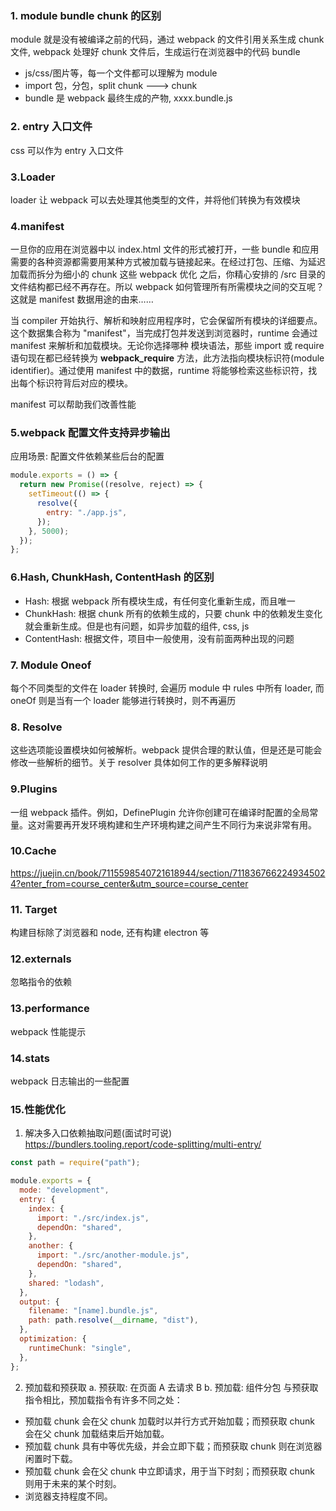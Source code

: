 ### 1. module bundle chunk 的区别

module 就是没有被编译之前的代码，通过 webpack 的文件引用关系生成 chunk 文件, webpack 处理好 chunk 文件后，生成运行在浏览器中的代码 bundle

- js/css/图片等，每一个文件都可以理解为 module
- import 包，分包，split chunk ---> chunk
- bundle 是 webpack 最终生成的产物, xxxx.bundle.js

### 2. entry 入口文件

css 可以作为 entry 入口文件

### 3.Loader

loader 让 webpack 可以去处理其他类型的文件，并将他们转换为有效模块

### 4.manifest

一旦你的应用在浏览器中以 index.html 文件的形式被打开，一些 bundle 和应用需要的各种资源都需要用某种方式被加载与链接起来。在经过打包、压缩、为延迟加载而拆分为细小的 chunk 这些 webpack 优化 之后，你精心安排的 /src 目录的文件结构都已经不再存在。所以 webpack 如何管理所有所需模块之间的交互呢？这就是 manifest 数据用途的由来……

当 compiler 开始执行、解析和映射应用程序时，它会保留所有模块的详细要点。这个数据集合称为 "manifest"，当完成打包并发送到浏览器时，runtime 会通过 manifest 来解析和加载模块。无论你选择哪种 模块语法，那些 import 或 require 语句现在都已经转换为 **webpack_require** 方法，此方法指向模块标识符(module identifier)。通过使用 manifest 中的数据，runtime 将能够检索这些标识符，找出每个标识符背后对应的模块。

manifest 可以帮助我们改善性能

### 5.webpack 配置文件支持异步输出

应用场景: 配置文件依赖某些后台的配置

```js
module.exports = () => {
  return new Promise((resolve, reject) => {
    setTimeout(() => {
      resolve({
        entry: "./app.js",
      });
    }, 5000);
  });
};
```

### 6.Hash, ChunkHash, ContentHash 的区别

- Hash: 根据 webpack 所有模块生成，有任何变化重新生成，而且唯一
- ChunkHash: 根据 chunk 所有的依赖生成的，只要 chunk 中的依赖发生变化就会重新生成。但是也有问题，如异步加载的组件, css, js
- ContentHash: 根据文件，项目中一般使用，没有前面两种出现的问题

### 7. Module Oneof

每个不同类型的文件在 loader 转换时, 会遍历 module 中 rules 中所有 loader,
而 oneOf 则是当有一个 loader 能够进行转换时，则不再遍历

### 8. Resolve

这些选项能设置模块如何被解析。webpack 提供合理的默认值，但是还是可能会修改一些解析的细节。关于 resolver 具体如何工作的更多解释说明

### 9.Plugins

一组 webpack 插件。例如，DefinePlugin 允许你创建可在编译时配置的全局常量。这对需要再开发环境构建和生产环境构建之间产生不同行为来说非常有用。

### 10.Cache

https://juejin.cn/book/7115598540721618944/section/7118367662249345024?enter_from=course_center&utm_source=course_center

### 11. Target

构建目标除了浏览器和 node, 还有构建 electron 等

### 12.externals

忽略指令的依赖

### 13.performance

webpack 性能提示

### 14.stats

webpack 日志输出的一些配置

### 15.性能优化

1. 解决多入口依赖抽取问题(面试时可说)
   https://bundlers.tooling.report/code-splitting/multi-entry/

```js
const path = require("path");

module.exports = {
  mode: "development",
  entry: {
    index: {
      import: "./src/index.js",
      dependOn: "shared",
    },
    another: {
      import: "./src/another-module.js",
      dependOn: "shared",
    },
    shared: "lodash",
  },
  output: {
    filename: "[name].bundle.js",
    path: path.resolve(__dirname, "dist"),
  },
  optimization: {
    runtimeChunk: "single",
  },
};
```

2. 预加载和预获取
   a. 预获取: 在页面 A 去请求 B
   b. 预加载: 组件分包
   与预获取指令相比，预加载指令有许多不同之处：

- 预加载 chunk 会在父 chunk 加载时以并行方式开始加载；而预获取 chunk 会在父 chunk 加载结束后开始加载。
- 预加载 chunk 具有中等优先级，并会立即下载；而预获取 chunk 则在浏览器闲置时下载。
- 预加载 chunk 会在父 chunk 中立即请求，用于当下时刻；而预获取 chunk 则用于未来的某个时刻。
- 浏览器支持程度不同。
